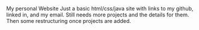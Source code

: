 My personal Website
Just a basic html/css/java site with links to my github, linked in, and my email.
Still needs more projects and the details for them.
Then some restructuring once projects are added.